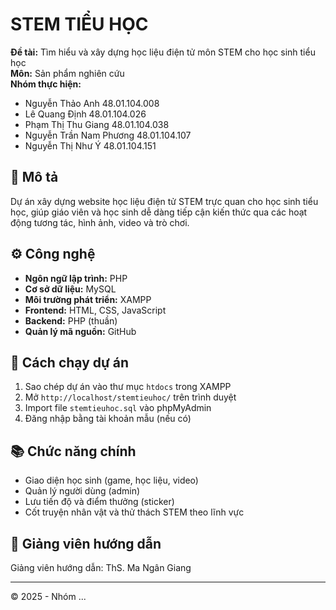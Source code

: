 # STEM TIỂU HỌC

**Đề tài:** Tìm hiểu và xây dựng học liệu điện tử môn STEM cho học sinh tiểu học  
**Môn:** Sản phẩm nghiên cứu  
**Nhóm thực hiện:**  
- Nguyễn Thảo Anh	        48.01.104.008
- Lê Quang Định	            48.01.104.026
- Phạm Thị Thu Giang	    48.01.104.038
- Nguyễn Trần Nam Phương	48.01.104.107
- Nguyễn Thị Như Ý	        48.01.104.151

## 📘 Mô tả
Dự án xây dựng website học liệu điện tử STEM trực quan cho học sinh tiểu học, giúp giáo viên và học sinh dễ dàng tiếp cận kiến thức qua các hoạt động tương tác, hình ảnh, video và trò chơi.

## ⚙️ Công nghệ
- **Ngôn ngữ lập trình:** PHP  
- **Cơ sở dữ liệu:** MySQL  
- **Môi trường phát triển:** XAMPP  
- **Frontend:** HTML, CSS, JavaScript  
- **Backend:** PHP (thuần)  
- **Quản lý mã nguồn:** GitHub  

## 🚀 Cách chạy dự án
1. Sao chép dự án vào thư mục `htdocs` trong XAMPP
2. Mở `http://localhost/stemtieuhoc/` trên trình duyệt
3. Import file `stemtieuhoc.sql` vào phpMyAdmin
4. Đăng nhập bằng tài khoản mẫu (nếu có)

## 📚 Chức năng chính
- Giao diện học sinh (game, học liệu, video)  
- Quản lý người dùng (admin)  
- Lưu tiến độ và điểm thưởng (sticker)  
- Cốt truyện nhân vật và thử thách STEM theo lĩnh vực  

## 🏫 Giảng viên hướng dẫn
Giảng viên hướng dẫn: ThS. Ma Ngân Giang

---
© 2025 - Nhóm ...